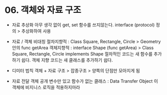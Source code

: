 # 06. 객체와 자료 구조

- 자료 추상화
아무 생각 없이 get, set 함수를 쓰지않는다.
interface (protocol) 정의 > 추상화하여 사용

- 자료 / 객체 비대칭
절차지향적 : Class Square, Rectangle, Circle > Geometry 안의 func getArea
객체지향적 : interface Shape (func getArea) > Class Square, Rectangle, Circle implements Shape
절차적인 코드는 새 함수를 추가하기 쉽다.
객체 지향 코드는 새 클래스를 추가하기 쉽다.

- 디미터 법칙
객체 + 자료 구조 > 잡종구조 > 양쪽의 단점만 모아지게 됨

- 자료 전달 객체
공개 변수만 있고 함수가 없는 클래스 : Data Transfer Object <DTO>
이 객체에 비지니스 로직을 적용하지마라
